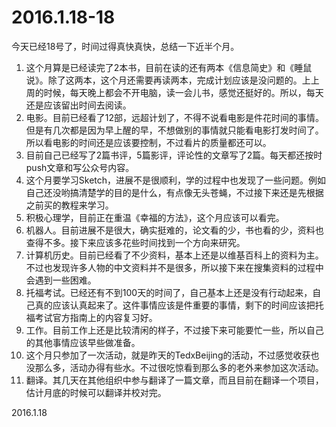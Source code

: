 2016.1.18-18
============
今天已经18号了，时间过得真快真快，总结一下近半个月。

1. 这个月算是已经读完了2本书，目前在读的还有两本《信息简史》和《睡鼠说》。除了这两本，这个月还需要再读两本，完成计划应该是没问题的。上上周的时候，每天晚上都会不开电脑，读一会儿书，感觉还挺好的。所以，每天还是应该留出时间去阅读。
2. 电影。目前已经看了12部，远超计划了，不得不说看电影是件花时间的事情。但是有几次都是因为早上醒的早，不想做别的事情就只能看电影打发时间了。所以看电影的时间还是应该要控制，不过看片的质量都还可以。
3. 目前自己已经写了2篇书评，5篇影评，评论性的文章写了2篇。每天都还按时push文章和写公众号内容。
4. 这个月要学习Sketch，进展不是很顺利，学的过程中也发现了一些问题。例如自己还没哟搞清楚学的目的是什么，有点像无头苍蝇，不过接下来还是先根据之前买的教程来学习。
5. 积极心理学，目前正在重温《幸福的方法》，这个月应该可以看完。
6. 机器人。目前进展不是很大，确实挺难的，论文看的少，书也看的少，资料也查得不多。接下来应该多花些时间找到一个方向来研究。
7. 计算机历史。目前已经看了不少资料，基本上还是以维基百科上的资料为主。不过也发现许多人物的中文资料并不是很多，所以接下来在搜集资料的过程中会遇到一些困难。
8. 托福考试。已经还有不到100天的时间了，自己基本上还是没有行动起来，自己真的应该认真起来了。这件事情应该是件重要的事情，剩下的时间应该把托福考试官方指南上的内容复习好。
9. 工作。目前工作上还是比较清闲的样子，不过接下来可能要忙一些，所以自己的其他事情应该早些做准备。
10. 这个月只参加了一次活动，就是昨天的TedxBeijing的活动，不过感觉收获也没那么多，活动办得有些水。不过很吃惊看到那么多的老外来参加这次活动。
11. 翻译。其几天在其他组织中参与翻译了一篇文章，而且目前在翻译一个项目，估计月底的时候可以翻译并校对完。

2016.1.18